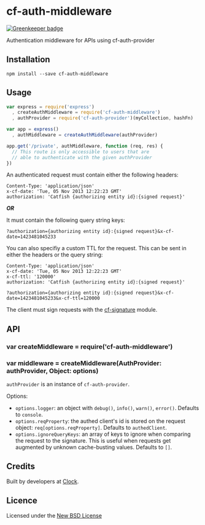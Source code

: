# cf-auth-middleware

[![Greenkeeper badge](https://badges.greenkeeper.io/clocklimited/cf-auth-middleware.svg)](https://greenkeeper.io/)

Authentication middleware for APIs using cf-auth-provider

## Installation

    npm install --save cf-auth-middleware

## Usage

```js
var express = require('express')
  , createAuthMiddleware = require('cf-auth-middleware')
  , authProvider = require('cf-auth-provider')(myCollection, hashFn)

var app = express()
  , authMiddleware = createAuthMiddleware(authProvider)

app.get('/private', authMiddleware, function (req, res) {
  // This route is only accessible to users that are
  // able to authenticate with the given authProvider
})
```

An authenticated request must contain either the following headers:

```
Content-Type: 'application/json'
x-cf-date: 'Tue, 05 Nov 2013 12:22:23 GMT'
authorization: 'Catfish {authorizing entity id}:{signed request}'
```

***OR***

It must contain the following query string keys:

```
?authorization={authorizing entity id}:{signed request}&x-cf-date=1423481045233
```

You can also specifiy a custom TTL for the request. This can be sent in either the headers or the query string:

```
Content-Type: 'application/json'
x-cf-date: 'Tue, 05 Nov 2013 12:22:23 GMT'
x-cf-ttl: '120000'
authorization: 'Catfish {authorizing entity id}:{signed request}'
```

```
?authorization={authorizing entity id}:{signed request}&x-cf-date=1423481045233&x-cf-ttl=120000
```

The client must sign requests with the [cf-signature](https://github.com/clocklimited/cf-signature) module.

## API

### var createMiddleware = require('cf-auth-middleware')

### var middleware = createMiddleware(AuthProvider: authProvider, Object: options)

`authProvider` is an instance of `cf-auth-provider`.

Options:

- `options.logger`: an object with `debug()`, `info()`, `warn()`, `error()`. Defaults to `console`.
- `options.reqProperty`: the authed client's id is stored on the request object: `req[options.reqProperty]`. Defaults to `authedClient`.
- `options.ignoreQueryKeys`: an array of keys to ignore when comparing the request to the signature.
This is useful when requests get augmented by unknown cache-busting values. Defaults to `[]`.

## Credits
Built by developers at [Clock](http://clock.co.uk).

## Licence
Licensed under the [New BSD License](http://opensource.org/licenses/bsd-license.php)

